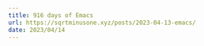 ```yaml
---
title: 916 days of Emacs
url: https://sqrtminusone.xyz/posts/2023-04-13-emacs/
date: 2023/04/14
---
```

